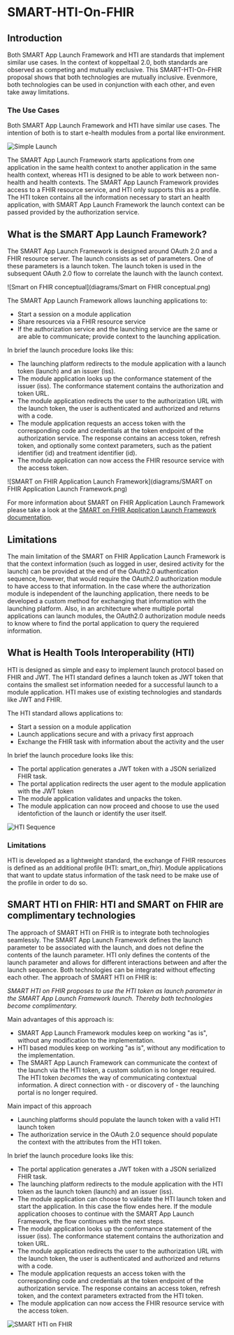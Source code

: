# SMART-HTI-On-FHIR

## Introduction

Both SMART App Launch Framework and HTI are standards that implement similar use cases. In the context of koppeltaal
2.0, both standards are observed as competing and mutually exclusive. This SMART-HTI-On-FHIR proposal shows that both
technologies are mutually inclusive. Evenmore, both technologies can be used in conjunction with each other, and even
take away limitations.

### The Use Cases

Both SMART App Launch Framework and HTI have similar use cases. The intention of both is to start e-health modules from
a portal like environment.

![Simple Launch](diagrams/Simple%20Launch.png)

The SMART App Launch Framework starts applications from one application in the same health context to another
application in the same health context, whereas HTI is designed to be able to work between non-health and health
contexts. The SMART App Launch Framework provides access to a FHIR resource service, and HTI only supports this as a
profile. The HTI token contains all the information necessary to start an health application, with SMART App Launch
Framework the launch context can be passed provided by the authorization service.

## What is the SMART App Launch Framework?

The SMART App Launch Framework is designed around OAuth 2.0 and a FHIR resource server. The launch consists as set of
parameters. One of these parameters is a launch token. The launch token is used in the subsequent OAuth 2.0 flow to
correlate the launch with the launch context.

![Smart on FHIR conceptual](diagrams/Smart on FHIR conceptual.png)

The SMART App Launch Framework allows launching applications to:

- Start a session on a module application
- Share resources via a FHIR resource service
- If the authorization service and the launching service are the same or are able to communicate; provide context to the
  launching application.

In brief the launch procedure looks like this:

- The launching platform redirects to the module application with a launch token (launch) and an issuer (iss).
- The module application looks up the conformance statement of the issuer (iss). The conformance statement contains the
  authorization and token URL.
- The module application redirects the user to the authorization URL with the launch token, the user is authenticated
  and authorized and returns with a code.
- The module application requests an access token with the corresponding code and credentials at the token endpoint of
  the authorization service. The response contains an access token, refresh token, and optionally some context
  parameters, such as the patient identifier (id) and treatment identifier (id).
- The module application can now access the FHIR resource service with the access token.

![SMART on FHIR Application Launch Framework](diagrams/SMART on FHIR Application Launch Framework.png)

For more information about SMART on FHIR Application Launch Framework please take a look at
the [SMART on FHIR Application Launch Framework documentation](https://hl7.org/fhir/smart-app-launch/).

## Limitations

The main limitation of the SMART on FHIR Application Launch Framework is that the context information (such as logged in
user, desired activity for the launch) can be provided at the end of the OAuth2.0 authentication sequence, however, that
would require the OAuth2.0 authorization module to have access to that information. In the case where the authorization
module is independent of the launching application, there needs to be developed a custom method for exchanging that
information with the launching platform. Also, in an architecture where multiple portal applications can launch modules,
the OAuth2.0 authorization module needs to know where to find the portal application to query the requiered information.

## What is Health Tools Interoperability (HTI)

HTI is designed as simple and easy to implement launch protocol based on FHIR and JWT. The HTI standard defines a launch
token as JWT token that contains the smallest set information needed for a successful launch to a module application.
HTI makes use of existing technologies and standards like JWT and FHIR.

The HTI standard allows applications to:

- Start a session on a module application
- Launch applications secure and with a privacy first approach
- Exchange the FHIR task with information about the activity and the user

In brief the launch procedure looks like this:

- The portal application generates a JWT token with a JSON serialized FHIR task.
- The portal application redirects the user agent to the module application with the JWT token
- The module application validates and unpacks the token.
- The module application can now proceed and choose to use the used identofiction of the launch or identify the user
  itself.

![HTI Sequence](diagrams/HTI%20Sequence.png)

### Limitations

HTI is developed as a lightweight standard, the exchange of FHIR resources is defined as an additional profile (HTI:
smart_on_fhir). Module applications that want to update status information of the task need to be make use of the
profile in order to do so.

## SMART HTI on FHIR: HTI and SMART on FHIR are complimentary technologies

The approach of SMART HTI on FHIR is to integrate both technologies seamlessly. The SMART App Launch Framework defines
the launch parameter to be associated with the launch, and does not define the contents of the launch parameter. HTI
only defines the contents of the launch parameter and allows for different interactions between and after the launch
sequence. Both technologies can be integrated without effecting each other. The approach of SMART HTI on FHIR is:

*SMART HTI on FHIR proposes to use the HTI token as launch parameter in the SMART App Launch Framework launch. Thereby
both technologies become complimentary.*

Main advantages of this approach is:

- SMART App Launch Framework modules keep on working "as is", without any modification to the implementation.
- HTI based modules keep on working "as is", without any modification to the implementation.
- The SMART App Launch Framework can communicate the context of the launch via the HTI token, a custom solution is no
  longer required. The HTI token *becomes* the way of communicating contextual information. A direct connection with -
  or discovery of - the launching portal is no longer required.

Main impact of this approach
- Launching platforms should populate the launch token with a valid HTI launch token
- The authorization service in the OAuth 2.0 sequence should populate the context with the attributes from the HTI 
  token.  

In brief the launch procedure looks like this:
- The portal application generates a JWT token with a JSON serialized FHIR task.
- The launching platform redirects to the module application with the HTI token as the launch token (launch) and an 
  issuer (iss).
- The module application can choose to validate the HTI launch token and start the application. In this case the 
  flow endes here. If the module application chooses to continue with the SMART App Launch Framework, the flow 
  continues with the next steps.
- The module application looks up the conformance statement of the issuer (iss). The conformance statement contains the
  authorization and token URL.
- The module application redirects the user to the authorization URL with the launch token, the user is authenticated
  and authorized and returns with a code.
- The module application requests an access token with the corresponding code and credentials at the token endpoint of
  the authorization service. The response contains an access token, refresh token, and the context
  parameters extracted from the HTI token.
- The module application can now access the FHIR resource service with the access token.

![SMART HTI on FHIR](diagrams/SMART%20HTI%20on%20FHIR.png)
